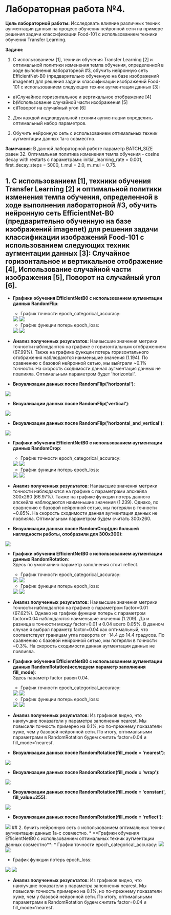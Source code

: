 # Лабораторная работа №4.
**Цель лабораторной работы:**
Исследовать влияние различных техник аугментации
данных на процесс обучения нейронной сети на примере решения задачи классификации
Food-101 с использованием техники обучения Transfer Learning.

**Задачи:**
1. С использованием [1], техники обучения Transfer Learning [2] и оптимальной
политики изменения темпа обучения, определенной в ходе выполнения
лабораторной #3, обучить нейронную сеть EfficientNet-B0 (предварительно
обученную на базе изображений imagenet) для решения задачи классификации
изображений Food-101 с использованием следующих техник аугментации данных
[3]:  
* a)Случайное горизонтальное и вертикальное отображение [4]  
* b)Использование случайной части изображения [5]  
* c)Поворот на случайный угол [6]  

2.  Для каждой индивидуальной техники аугментации определить оптимальный набор
параметров.  

3. Обучить нейронную сеть с использованием оптимальных техник аугментации
данных 1a-с совместно.

**Замечания**: В данной лабораторной работе параметр BATCH_SIZE равен 32. Оптимальная политика изменения темпа обучения - cosine decay with restarts с параметрами: initial_learning_rate = 0.001, first_decay_steps = 5000, t_mul = 2.0, m_mul = 0.75.
## 1. С использованием [1], техники обучения Transfer Learning [2] и оптимальной политики изменения темпа обучения, определенной в ходе выполнения лабораторной #3, обучить нейронную сеть EfficientNet-B0 (предварительно обученную на базе изображений imagenet) для решения задачи классификации изображений Food-101 с использованием следующих техник аугментации данных [3]: Случайное горизонтальное и вертикальное отображение [4], Использование случайной части изображения [5], Поворот на случайный угол [6].
* **Графики обучения EfficientNetB0 с использованием аугментации данных RandomFlip**:  
   * График точности epoch_categorical_accuracy:
   <img src="./graphs/flip_categorical_accuracy.png">
   <img src="./graphs/flip_categorical_accuracy_legend.png">
 
   * График функции потерь epoch_loss:
   <img src="./graphs/flip_loss.png">
   <img src="./graphs/flip_loss_legend.png">
   
 * **Анализ полученных результатов**: Наивысшие значения метрики точности наблюдаются на графике с горизонтальным отображением (67.99%). Также на графике функции потерь горизонтального отображения наблюдаются наименьшие значения (1.194). По сравнению с базовой нейронной сетью, мы выйграли ~0.1% точности. На скорость сходимости данная аугментация данных не повлияла. Оптимальным параметром будет 'horizontal'.
   
 * **Визуализации данных после RandomFlip('horizontal')**:
 <img src="./graphs/flip_h_data.png">

 * **Визуализации данных после RandomFlip('vertical')**:
 <img src="./graphs/flip_v_data.png">

 * **Визуализации данных после RandomFlip('horizontal_and_vertical')**:
 <img src="./graphs/flip_hv_data.png">  
 
* **Графики обучения EfficientNetB0 с использованием аугментации данных RandomСrop**:  
   * График точности epoch_categorical_accuracy:
   <img src="./graphs/crop_categorical_accuracy.png">
   <img src="./graphs/crop_categorical_accuracy_legend.png">
 
   * График функции потерь epoch_loss:
   <img src="./graphs/crop_loss.png">
   <img src="./graphs/crop_loss_legend.png">
   
 * **Анализ полученных результатов**: Наивысшие значения метрики точности наблюдаются на графике с параметрами апскейла 300x260 (66.97%). Также на графике функции потерь данного апскейла наблюдаются наименьшие значения (1.239). Однако, по сравнению с базовой нейронной сетью, мы потеряли в точности ~0.85%. На скорость сходимости данная аугментация данных не повлияла. Оптимальным параметром будем считать 300x260.
   
 * **Визуализации данных после RandomCrop(для большей наглядности работы, отобразили для 300x300)**:
 <img src="./graphs/crop_data.png">
 
 
 * **Графики обучения EfficientNetB0 с использованием аугментации данных RandomRotation**:  
   Здесь по умолчанию параметр заполнения стоит reflect.
   * График точности epoch_categorical_accuracy:
   <img src="./graphs/rot_categorical_accuracy.png">
   <img src="./graphs/rot_categorical_accuracy_legend.png">
 
   * График функции потерь epoch_loss:
   <img src="./graphs/rot_loss.png">
   <img src="./graphs/rot_loss_legend.png">
   
 * **Анализ полученных результатов**: Наивысшие значения метрики точности наблюдаются на графике с параметром factor=0.01 (67.62%). Однако на графике функции потерь с параметром factor=0.04 наблюдаются наименьшие значения (1.209). Да и разница в точности между factor=0.01 и 0.04 всего 0.05%. В данном случае я выбрал параметр factor=0.04 как оптимальный, что соответствует границам угла поворота от -14.4 до 14.4 градусов. По сравнению с базовой нейронной сетью, мы потеряли в точности ~0.3%. На скорость сходимости данная аугментация данных не повлияла.
 
* **Графики обучения EfficientNetB0 с использованием аугментации данных RandomRotation(исследуем параметр заполнения fill_mode)**:  
  Здесь параметр factor равен 0.04.  
   * График точности epoch_categorical_accuracy:
   <img src="./graphs/rot_mode_ctegorical_accuracy.png">
   <img src="./graphs/rot_mode_ctegorical_accuracy_legend.png">
 
   * График функции потерь epoch_loss:
   <img src="./graphs/rot_mode_loss.png">
   <img src="./graphs/rot_mode_loss_legend.png">
   
* **Анализ полученных результатов**: Из графиков видно, что наилучшие показатели у параметра заполнения nearest. Мы повысили точность примерно на 0.1%, но по-прежнему показатели хуже, чем у базовой нейронной сети. По итогу, оптимальными параметрами в RandomRotation будем считать factor=0.04 и fill_mode='nearest'.

* **Визуализации данных после RandomRotation(fill_mode = 'nearest')**:
 <img src="./graphs/rot_004_near_data.png">

 * **Визуализации данных после RandomRotation(fill_mode = 'wrap')**:
 <img src="./graphs/rot_004_wrap_data.png">

 * **Визуализации данных после RandomRotation(fill_mode = 'constant', fill_value=255)**:
 <img src="./graphs/rot_004_const255_data.png">
 
 * **Визуализации данных после RandomRotation(fill_mode = 'reflect')**:
 <img src="./graphs/rot_016_r_data.png">
## 2. бучить нейронную сеть с использованием оптимальных техник аугментации данных 1a-с совместно.
* **Графики обучения EfficientNetB0 с использованием оптимальных техник аугментации данных совместно**:
  * График точности epoch_categorical_accuracy:
   <img src="./graphs/combine_ctegorical_accuracy.png">
   <img src="./graphs/combine_ctegorical_accuracy_legend.png">
 
   * График функции потерь epoch_loss:
   <img src="./graphs/combine_loss.png">
   <img src="./graphs/combine_loss_legend.png">
   
* **Анализ полученных результатов**: Из графиков видно, что наилучшие показатели у параметра заполнения nearest. Мы повысили точность примерно на 0.1%, но по-прежнему показатели хуже, чем у базовой нейронной сети. По итогу, оптимальными параметрами в RandomRotation будем считать factor=0.04 и fill_mode='nearest'.
